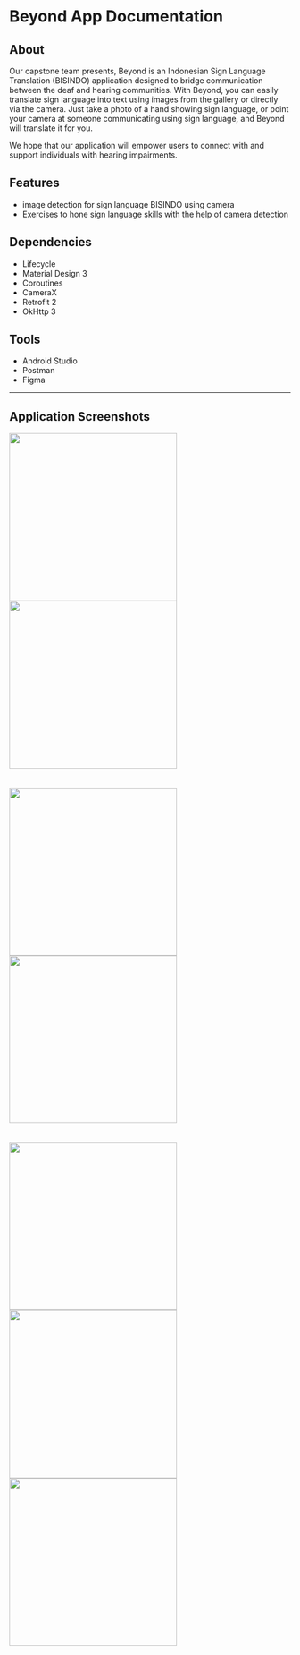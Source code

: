 # Beyond App Documentation

## About
Our capstone team presents, Beyond is an Indonesian Sign Language Translation (BISINDO) application designed to bridge communication between the deaf and hearing communities. With Beyond, you can easily translate sign language into text using images from the gallery or directly via the camera. Just take a photo of a hand showing sign language, or point your camera at someone communicating using sign language, and Beyond will translate it for you.

We hope that our application will empower users to connect with and support individuals with hearing impairments.

## Features

- image detection for sign language BISINDO using camera
- Exercises to hone sign language skills with the help of camera detection


## Dependencies

- Lifecycle 
- Material Design 3
- Coroutines
- CameraX
- Retrofit 2
- OkHttp 3

## Tools

- Android Studio
- Postman
- Figma
---

## Application Screenshots
<div>
  <img width="300" src="https://cdn.discordapp.com/attachments/1166702221770104904/1251781228298768415/IMG-20240616-WA0002.jpg?ex=666fd39d&is=666e821d&hm=88e07ed5f62e9a9b679e3bf9ee40e066c0f107c3dd007bde1d5967ce2aae3a25&">
  <img  width="300" src="https://cdn.discordapp.com/attachments/1166702221770104904/1251781229590876312/IMG-20240616-WA0006.jpg?ex=666fd39e&is=666e821e&hm=a65c28d4dd79e18df0bbba14ceba73fe62d1c13e77ea831110967bd23a5bf04a&">
</div>
<br><br>

<div>
  <img  width="300" src="https://cdn.discordapp.com/attachments/1166702221770104904/1251781228697485394/IMG-20240616-WA0003.jpg?ex=666fd39d&is=666e821d&hm=1418c75c225337e51fd005eb841eafac9969a38b2f581392885800e2b6f16b99&">
  <img width="300" src="https://cdn.discordapp.com/attachments/1166702221770104904/1251781228953206834/IMG-20240616-WA0004.jpg?ex=666fd39d&is=666e821d&hm=dd14828a3d699b92159a669ca5a2f65d5ed7d4c62899f64245742c11ad17f72b&">
</div>
<br><br>

<div>
  <img width="300" src="https://cdn.discordapp.com/attachments/1166702221770104904/1251781229267648542/IMG-20240616-WA0005.jpg?ex=666fd39e&is=666e821e&hm=daea66c9c321d69146bcbc71aac457f37c724de69c5fb973343b1fdd9bc98fc9&">
  <img width="300" src="https://cdn.discordapp.com/attachments/1166702221770104904/1251781229854982275/IMG-20240616-WA0007.jpg?ex=666fd39e&is=666e821e&hm=c86884c1109012e9924bc8931703687c048e79277549ec9c291ba80ab8f78381&">
</div>

<div>
  <img width="300" src="https://cdn.discordapp.com/attachments/1166702221770104904/1251781230123548734/IMG-20240616-WA0008.jpg?ex=666fd39e&is=666e821e&hm=a5d8762ea022e5bb53059d10e4120802a52e5dd0092f3a6d0d2d553899e52463&">

</div>
